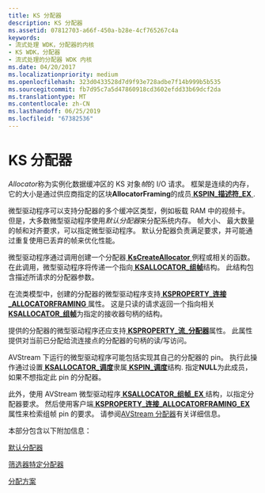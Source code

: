 ```yaml
---
title: KS 分配器
description: KS 分配器
ms.assetid: 07812703-a66f-450a-b28e-4cf765267c4a
keywords:
- 流式处理 WDK，分配器的内核
- KS WDK，分配器
- 流式处理的分配器 WDK 内核
ms.date: 04/20/2017
ms.localizationpriority: medium
ms.openlocfilehash: 323d0433528d7d9f93e728adbe7f14b999b5b535
ms.sourcegitcommit: fb7d95c7a5d47860918cd3602efdd33b69dcf2da
ms.translationtype: MT
ms.contentlocale: zh-CN
ms.lasthandoff: 06/25/2019
ms.locfileid: "67382536"
---
```

# <a name="ks-allocators"></a>KS 分配器





*Allocator*称为实例化数据缓冲区的 KS 对象*帧*的 I/O 请求。 框架是连续的内存，它的大小是通过供应商指定的区块**AllocatorFraming**的成员[ **KSPIN\_描述符\_EX** ](https://docs.microsoft.com/windows-hardware/drivers/ddi/content/ks/ns-ks-_kspin_descriptor_ex).

微型驱动程序可以支持分配器的多个缓冲区类型，例如板载 RAM 中的视频卡。 但是，大多数微型驱动程序使用*默认分配器*来分配系统内存。 帧大小、 最大数量的帧和对齐要求，可以指定微型驱动程序。 默认分配器负责满足要求，并可能通过重复使用已丢弃的帧来优化性能。

微型驱动程序通过调用创建一个分配器[ **KsCreateAllocator** ](https://docs.microsoft.com/windows-hardware/drivers/ddi/content/ks/nf-ks-kscreateallocator)例程或相关的函数。 在此调用，微型驱动程序将传递一个指向[ **KSALLOCATOR\_组帧**](https://docs.microsoft.com/windows-hardware/drivers/ddi/content/ks/ns-ks-ksallocator_framing)结构。 此结构包含描述所请求的分配器参数。

在流类模型中，创建的分配器的微型驱动程序支持[ **KSPROPERTY\_连接\_ALLOCATORFRAMING** ](https://docs.microsoft.com/windows-hardware/drivers/stream/ksproperty-connection-allocatorframing)属性。 这是只读的请求返回一个指向相关[ **KSALLOCATOR\_组帧**](https://docs.microsoft.com/windows-hardware/drivers/ddi/content/ks/ns-ks-ksallocator_framing)为指定的接收器句柄的结构。

提供的分配器的微型驱动程序还应支持[ **KSPROPERTY\_流\_分配器**](https://docs.microsoft.com/windows-hardware/drivers/stream/ksproperty-stream-allocator)属性。 此属性提供对当前已分配给流连接点的分配器的句柄的读/写访问。

AVStream 下运行的微型驱动程序可能包括实现其自己的分配器的 pin。 执行此操作通过设置[ **KSALLOCATOR\_调度**](https://docs.microsoft.com/windows-hardware/drivers/ddi/content/ks/ns-ks-_ksallocator_dispatch)隶属[ **KSPIN\_调度**](https://docs.microsoft.com/windows-hardware/drivers/ddi/content/ks/ns-ks-_kspin_dispatch)结构. 指定**NULL**为此成员，如果不想指定此 pin 的分配器。

此外，使用 AVStream 微型驱动程序[ **KSALLOCATOR\_组帧\_EX** ](https://docs.microsoft.com/windows-hardware/drivers/ddi/content/ks/ns-ks-ksallocator_framing_ex)结构，以指定分配器要求。 然后使用客户端[ **KSPROPERTY\_连接\_ALLOCATORFRAMING\_EX** ](https://docs.microsoft.com/windows-hardware/drivers/stream/ksproperty-connection-allocatorframing-ex)属性来检索组帧 pin 的要求。 请参阅[AVStream 分配器](avstream-allocators.md)有关详细信息。

本部分包含以下附加信息：

[默认分配器](default-allocators.md)

[筛选器特定分配器](filter-specific-allocators.md)

[分配方案](allocation-schemes.md)

 

 




